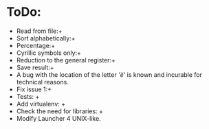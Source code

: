 # ToDo:
- Read from file:+
- Sort alphabetically:+
- Percentage:+
- Cyrillic symbols only:+
- Reduction to the general register:+
- Save result:+
- A bug with the location of the letter *'ё'* is known and incurable for technical reasons.
- Fix issue 1:+
- Tests: +
- Add virtualenv: +
- Check the need for libraries: +
- Modify Launcher 4 UNIX-like. 
